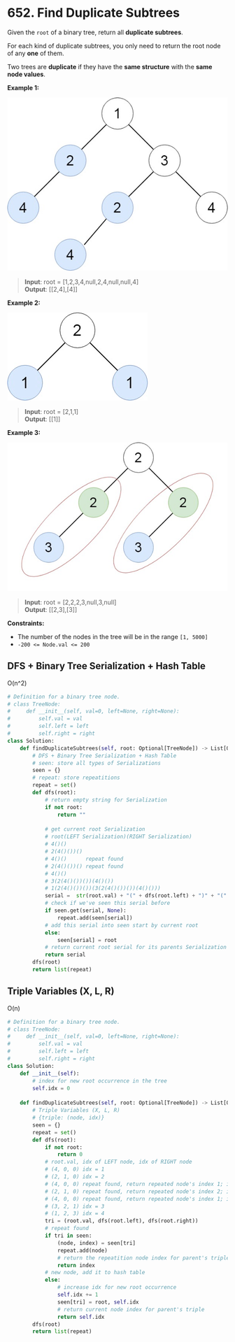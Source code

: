 # 652. Find Duplicate Subtrees


Given the `root` of a binary tree, return all **duplicate subtrees**.

For each kind of duplicate subtrees, you only need to return the root node of any **one** of them.

Two trees are **duplicate** if they have the **same structure** with the **same node values**.


**Example 1:**

![img.png](../../Images/652-1.png)


>**Input**: root = [1,2,3,4,null,2,4,null,null,4]  
**Output**: [[2,4],[4]]  


**Example 2:**

![img_1.png](../../Images/652-2.png)


>**Input**: root = [2,1,1]  
**Output**: [[1]]  


**Example 3:**

![img_2.png](../../Images/652-3.png)

>**Input**: root = [2,2,2,3,null,3,null]  
**Output**: [[2,3],[3]] 
 

**Constraints:**

* The number of the nodes in the tree will be in the range `[1, 5000]`
* `-200 <= Node.val <= 200`



## DFS + Binary Tree Serialization + Hash Table
O(n^2)

```python
# Definition for a binary tree node.
# class TreeNode:
#     def __init__(self, val=0, left=None, right=None):
#         self.val = val
#         self.left = left
#         self.right = right
class Solution:
    def findDuplicateSubtrees(self, root: Optional[TreeNode]) -> List[Optional[TreeNode]]:
        # DFS + Binary Tree Serialization + Hash Table
        # seen: store all types of Serializations
        seen = {}
        # repeat: store repeatitions
        repeat = set()
        def dfs(root):
            # return empty string for Serialization
            if not root:
                return ""

            # get current root Serialization
            # root(LEFT Serialization)(RIGHT Serialization)
            # 4()()
            # 2(4()())()
            # 4()()      repeat found
            # 2(4()())() repeat found
            # 4()()
            # 3(2(4()())())(4()())
            # 1(2(4()())())(3(2(4()())())(4()()))
            serial =  str(root.val) + "(" + dfs(root.left) + ")" + "(" + dfs(root.right) + ")"
            # check if we've seen this serial before
            if seen.get(serial, None):
                repeat.add(seen[serial])
            # add this serial into seen start by current root
            else:
                seen[serial] = root
            # return current root serial for its parents Serialization
            return serial
        dfs(root)
        return list(repeat)
```


## Triple Variables (X, L, R)
O(n)

```python
# Definition for a binary tree node.
# class TreeNode:
#     def __init__(self, val=0, left=None, right=None):
#         self.val = val
#         self.left = left
#         self.right = right
class Solution:
    def __init__(self):
        # index for new root occurrence in the tree
        self.idx = 0

    def findDuplicateSubtrees(self, root: Optional[TreeNode]) -> List[Optional[TreeNode]]:
        # Triple Variables (X, L, R)
        # {triple: (node, idx)}
        seen = {}
        repeat = set()
        def dfs(root):
            if not root:
                return 0
            # root.val, idx of LEFT node, idx of RIGHT node
            # (4, 0, 0) idx = 1
            # (2, 1, 0) idx = 2
            # (4, 0, 0) repeat found, return repeated node's index 1; idx remain the same
            # (2, 1, 0) repeat found, return repeated node's index 2; idx remain the same
            # (4, 0, 0) repeat found, return repeated node's index 1; idx remain the same
            # (3, 2, 1) idx = 3
            # (1, 2, 3) idx = 4
            tri = (root.val, dfs(root.left), dfs(root.right))
            # repeat found
            if tri in seen:
                (node, index) = seen[tri]
                repeat.add(node)
                # return the repeatition node index for parent's triple
                return index
            # new node, add it to hash table
            else:
                # increase idx for new root occurrence
                self.idx += 1
                seen[tri] = root, self.idx
                # return current node index for parent's triple
                return self.idx
        dfs(root)
        return list(repeat)
```
